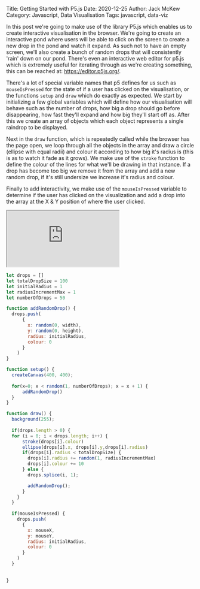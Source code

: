 Title: Getting Started with P5.js
Date: 2020-12-25
Author: Jack McKew
Category: Javascript, Data Visualisation
Tags: javascript, data-viz

In this post we're going to make use of the library P5.js which enables us to create interactive visualisation in the browser. We're going to create an interactive pond where users will be able to click on the screen to create a new drop in the pond and watch it expand. As such not to have an empty screen, we'll also create a bunch of random drops that will consistently 'rain' down on our pond. There's even an interactive web editor for p5.js which is extremely useful for iterating through as we're creating something, this can be reached at: https://editor.p5js.org/.

There's a lot of special variable names that p5 defines for us such as `mouseIsPressed` for the state of if a user has clicked on the visualisation, or the functions `setup` and `draw` which do exactly as expected. We start by initializing a few global variables which will define how our visualisation will behave such as the number of drops, how big a drop should go before disappearing, how fast they'll expand and how big they'll start off as. After this we create an array of objects which each object represents a single raindrop to be displayed.

Next in the `draw` function, which is repeatedly called while the browser has the page open, we loop through all the objects in the array and draw a circle (ellipse with equal radii) and colour it according to how big it's radius is (this is as to watch it fade as it grows). We make use of the `stroke` function to define the colour of the lines for what we'll be drawing in that instance. If a drop has become too big we remove it from the array and add a new random drop, if it's still undersize we increase it's radius and colour.

Finally to add interactivity, we make use of the `mouseIsPressed` variable to determine if the user has clicked on the visualization and add a drop into the array at the X & Y position of where the user clicked.

<iframe src="https://editor.p5js.org/JackMcKew/embed/u2ga-k6rk"></iframe>

``` js
let drops = []
let totalDropSize = 100
let initialRadius = 1
let radiusIncrementMax = 1
let numberOfDrops = 50

function addRandomDrop() {
  drops.push(
      {
        x: random(0, width),
        y: random(0, height),
        radius: initialRadius,
        colour: 0
      }
    )
}

function setup() {
  createCanvas(400, 400);
  
  for(x=0; x < random(1, numberOfDrops); x = x + 1) {
      addRandomDrop()
  }
}

function draw() {
  background(255);
  
  if(drops.length > 0) {
  for (i = 0; i < drops.length; i++) {
      stroke(drops[i].colour)
      ellipse(drops[i].x, drops[i].y,drops[i].radius)
      if(drops[i].radius < totalDropSize) {
        drops[i].radius += random(1, radiusIncrementMax)
        drops[i].colour += 10
      } else {
        drops.splice(i, 1);

        addRandomDrop();
      }
    }
  }
  
  if(mouseIsPressed) {
    drops.push(
      {
        x: mouseX,
        y: mouseY,
        radius: initialRadius,
        colour: 0
      }
    )
  }
  
  
}
```
